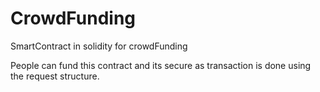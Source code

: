 # CrowdFunding
SmartContract in solidity  for crowdFunding 

People can fund this contract and its secure as transaction is done using the request structure.
